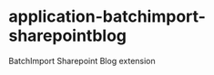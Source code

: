 application-batchimport-sharepointblog
======================================

BatchImport Sharepoint Blog extension

